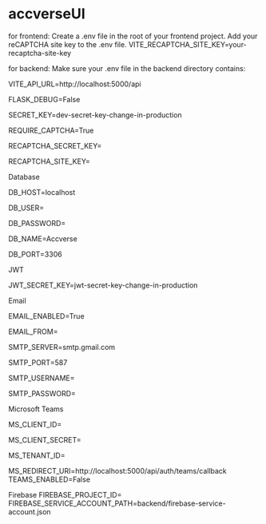 # accverseUI
for frontend:
Create a .env file in the root of your frontend project.
Add your reCAPTCHA site key to the .env file.
VITE_RECAPTCHA_SITE_KEY=your-recaptcha-site-key


for backend:
Make sure your .env file in the backend directory contains:

VITE_API_URL=http://localhost:5000/api

FLASK_DEBUG=False

SECRET_KEY=dev-secret-key-change-in-production

REQUIRE_CAPTCHA=True

RECAPTCHA_SECRET_KEY=

RECAPTCHA_SITE_KEY=

Database

DB_HOST=localhost

DB_USER=

DB_PASSWORD=

DB_NAME=Accverse

DB_PORT=3306

JWT

JWT_SECRET_KEY=jwt-secret-key-change-in-production

Email

EMAIL_ENABLED=True

EMAIL_FROM=

SMTP_SERVER=smtp.gmail.com

SMTP_PORT=587

SMTP_USERNAME=

SMTP_PASSWORD=

Microsoft Teams

MS_CLIENT_ID=

MS_CLIENT_SECRET=

MS_TENANT_ID=

MS_REDIRECT_URI=http://localhost:5000/api/auth/teams/callback
TEAMS_ENABLED=False

Firebase
FIREBASE_PROJECT_ID=
FIREBASE_SERVICE_ACCOUNT_PATH=backend/firebase-service-account.json
